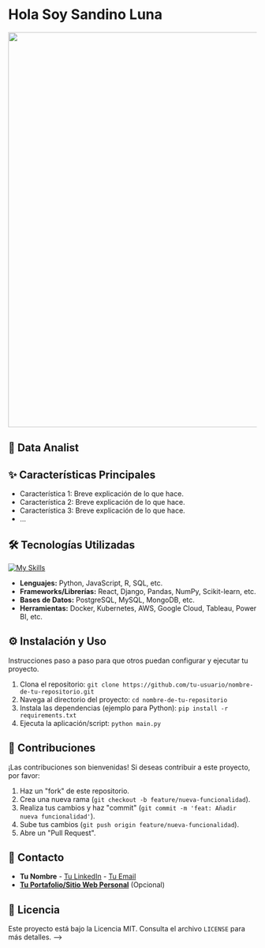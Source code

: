 # Hola Soy Sandino Luna
<div id="header" align="center">
  <img decoding="async" src="https://github.com/SandinoLuna/ImagenBaner/blob/main/Banner%20para%20Linkedin%20Personal%20Minimalista%20Neutral.gif" width="800"/>
</div>

## 🚀 Data Analist

## ✨ Características Principales

* Característica 1: Breve explicación de lo que hace.
* Característica 2: Breve explicación de lo que hace.
* Característica 3: Breve explicación de lo que hace.
* ...

## 🛠️ Tecnologías Utilizadas

[![My Skills](https://skillicons.dev/icons?i=linux,ubuntu,py)](https://skillicons.dev)

* **Lenguajes:** Python, JavaScript, R, SQL, etc.
* **Frameworks/Librerías:** React, Django, Pandas, NumPy, Scikit-learn, etc.
* **Bases de Datos:** PostgreSQL, MySQL, MongoDB, etc.
* **Herramientas:** Docker, Kubernetes, AWS, Google Cloud, Tableau, Power BI, etc.

## ⚙️ Instalación y Uso

Instrucciones paso a paso para que otros puedan configurar y ejecutar tu proyecto.

1.  Clona el repositorio:
    `git clone https://github.com/tu-usuario/nombre-de-tu-repositorio.git`
2.  Navega al directorio del proyecto:
    `cd nombre-de-tu-repositorio`
3.  Instala las dependencias (ejemplo para Python):
    `pip install -r requirements.txt`
4.  Ejecuta la aplicación/script:
    `python main.py`

## 🤝 Contribuciones

¡Las contribuciones son bienvenidas! Si deseas contribuir a este proyecto, por favor:

1.  Haz un "fork" de este repositorio.
2.  Crea una nueva rama (`git checkout -b feature/nueva-funcionalidad`).
3.  Realiza tus cambios y haz "commit" (`git commit -m 'feat: Añadir nueva funcionalidad'`).
4.  Sube tus cambios (`git push origin feature/nueva-funcionalidad`).
5.  Abre un "Pull Request".

## 📧 Contacto

* **Tu Nombre** - [Tu LinkedIn](https://www.linkedin.com/in/sandino-luna/) - [Tu Email](mailto:onidasanul@gmail.com)
* **[Tu Portafolio/Sitio Web Personal](https://tu-sitio-web.com)** (Opcional)

## 📄 Licencia

Este proyecto está bajo la Licencia MIT. Consulta el archivo `LICENSE` para más detalles.
-->
